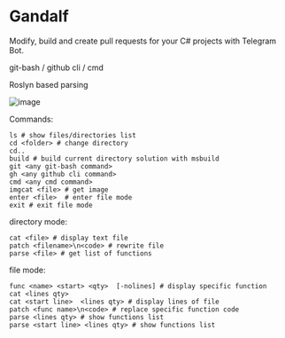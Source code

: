 # Gandalf

Modify, build and create pull requests for your C# projects with Telegram Bot.

git-bash / github cli / cmd

Roslyn based parsing

![image](https://user-images.githubusercontent.com/15663687/222923525-5848ce89-60a9-4404-91b3-5383e259448c.png)

Commands:
```
ls # show files/directories list
cd <folder> # change directory
cd..
build # build current directory solution with msbuild
git <any git-bash command>
gh <any github cli command>
cmd <any cmd command>
imgcat <file> # get image
enter <file>  # enter file mode
exit # exit file mode
```

directory mode:
```
cat <file> # display text file
patch <filename>\n<code> # rewrite file
parse <file> # get list of functions
```
file mode:
```
func <name> <start> <qty>  [-nolines] # display specific function
cat <lines qty> 
cat <start line>  <lines qty> # display lines of file
patch <func name>\n<code> # replace specific function code
parse <lines qty> # show functions list
parse <start line> <lines qty> # show functions list
```
